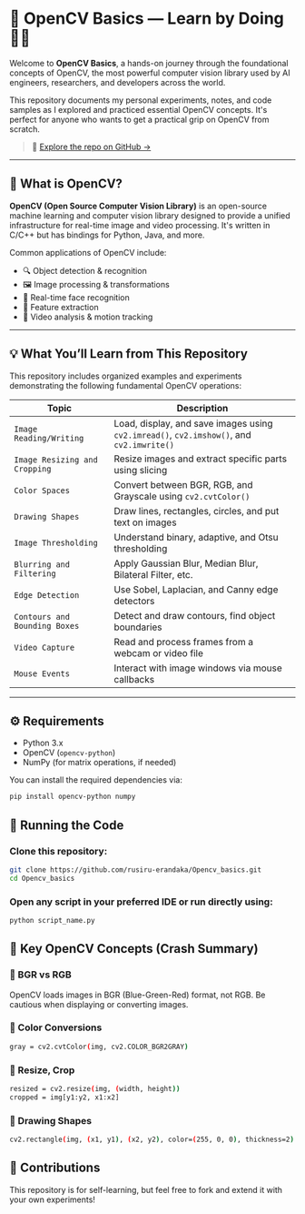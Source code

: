 # 🧠 OpenCV Basics — Learn by Doing 👨‍💻

Welcome to **OpenCV Basics**, a hands-on journey through the foundational concepts of OpenCV, the most powerful computer vision library used by AI engineers, researchers, and developers across the world.

This repository documents my personal experiments, notes, and code samples as I explored and practiced essential OpenCV concepts. It's perfect for anyone who wants to get a practical grip on OpenCV from scratch.

> 📍 [Explore the repo on GitHub →](https://github.com/rusiru-erandaka/Opencv_basics)

---

## 🧐 What is OpenCV?

**OpenCV (Open Source Computer Vision Library)** is an open-source machine learning and computer vision library designed to provide a unified infrastructure for real-time image and video processing. It's written in C/C++ but has bindings for Python, Java, and more.

Common applications of OpenCV include:

- 🔍 Object detection & recognition
- 🖼 Image processing & transformations
- 📸 Real-time face recognition
- 🧮 Feature extraction
- 🎥 Video analysis & motion tracking

---

## 💡 What You’ll Learn from This Repository

This repository includes organized examples and experiments demonstrating the following fundamental OpenCV operations:

| Topic | Description |
|-------|-------------|
| `Image Reading/Writing` | Load, display, and save images using `cv2.imread()`, `cv2.imshow()`, and `cv2.imwrite()` |
| `Image Resizing and Cropping` | Resize images and extract specific parts using slicing |
| `Color Spaces` | Convert between BGR, RGB, and Grayscale using `cv2.cvtColor()` |
| `Drawing Shapes` | Draw lines, rectangles, circles, and put text on images |
| `Image Thresholding` | Understand binary, adaptive, and Otsu thresholding |
| `Blurring and Filtering` | Apply Gaussian Blur, Median Blur, Bilateral Filter, etc. |
| `Edge Detection` | Use Sobel, Laplacian, and Canny edge detectors |
| `Contours and Bounding Boxes` | Detect and draw contours, find object boundaries |
| `Video Capture` | Read and process frames from a webcam or video file |
| `Mouse Events` | Interact with image windows via mouse callbacks |

---

## ⚙️ Requirements

- Python 3.x
- OpenCV (`opencv-python`)
- NumPy (for matrix operations, if needed)

You can install the required dependencies via:


```bash
pip install opencv-python numpy
```

##  🚀 Running the Code

### Clone this repository:
 ```bash
git clone https://github.com/rusiru-erandaka/Opencv_basics.git
cd Opencv_basics
```

### Open any script in your preferred IDE or run directly using:

```bash
python script_name.py
```

## 🧠 Key OpenCV Concepts (Crash Summary)

### 📘 BGR vs RGB

OpenCV loads images in BGR (Blue-Green-Red) format, not RGB. Be cautious when displaying or converting images.

### 🔄 Color Conversions

```bash
gray = cv2.cvtColor(img, cv2.COLOR_BGR2GRAY)
```

### 📏 Resize, Crop

```bash
resized = cv2.resize(img, (width, height))
cropped = img[y1:y2, x1:x2]
```

### 🧱 Drawing Shapes

```bash
cv2.rectangle(img, (x1, y1), (x2, y2), color=(255, 0, 0), thickness=2)
```

## 🙌 Contributions

This repository is for self-learning, but feel free to fork and extend it with your own experiments!




